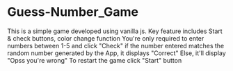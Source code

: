 # Guess-Number_Game 
This is a simple game developed using vanilla js.
Key feature includes Start & check buttons, color change function
You're only required to enter numbers between 1-5 and click "Check"
if the number entered matches the random number generated by the App, it displays "Correct"
Else, it'll display "Opss you're wrong"
To restart the game click "Start" button
